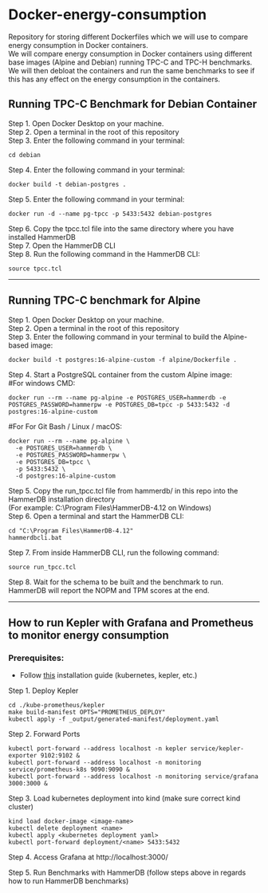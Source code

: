 # Docker-energy-consumption

Repository for storing different Dockerfiles which we will use to compare energy consumption in Docker containers.</br>
We will compare energy consumption in Docker containers using different base images (Alpine and Debian) running TPC-C and TPC-H benchmarks.</br>
We will then debloat the containers and run the same benchmarks to see if this has any effect on the energy consumption in the containers.</br>

## Running TPC-C Benchmark for Debian Container
Step 1. Open Docker Desktop on your machine.</br> 
Step 2. Open a terminal in the root of this repository</br>
Step 3. Enter the following command in your terminal: </br>
```
cd debian
```
Step 4. Enter the following command in your terminal: </br>
```
docker build -t debian-postgres .
```
Step 5. Enter the following command in your terminal: </br>
```
docker run -d --name pg-tpcc -p 5433:5432 debian-postgres
```
Step 6. Copy the tpcc.tcl file into the same directory where you have installed HammerDB</br>
Step 7. Open the HammerDB CLI</br>
Step 8. Run the following command in the HammerDB CLI:</br>
```
source tpcc.tcl
```

---
## Running TPC-C benchmark for Alpine
Step 1. Open Docker Desktop on your machine.</br> 
Step 2. Open a terminal in the root of this repository</br> 
Step 3. Enter the following command in your terminal to build the Alpine-based image:</br> 
```
docker build -t postgres:16-alpine-custom -f alpine/Dockerfile .

```
Step 4. Start a PostgreSQL container from the custom Alpine image:</br>
#For windows CMD:</br>
```
docker run --rm --name pg-alpine -e POSTGRES_USER=hammerdb -e POSTGRES_PASSWORD=hammerpw -e POSTGRES_DB=tpcc -p 5433:5432 -d postgres:16-alpine-custom

```
#For For Git Bash / Linux / macOS:
```
docker run --rm --name pg-alpine \
  -e POSTGRES_USER=hammerdb \
  -e POSTGRES_PASSWORD=hammerpw \
  -e POSTGRES_DB=tpcc \
  -p 5433:5432 \
  -d postgres:16-alpine-custom
```
Step 5. Copy the run_tpcc.tcl file from hammerdb/ in this repo into the HammerDB installation directory</br>
(For example: C:\Program Files\HammerDB-4.12 on Windows)</br>
Step 6. Open a terminal and start the HammerDB CLI:</br>
```
cd "C:\Program Files\HammerDB-4.12"
hammerdbcli.bat
```
Step 7. From inside HammerDB CLI, run the following command:</br>
```
source run_tpcc.tcl

```
Step 8. Wait for the schema to be built and the benchmark to run. HammerDB will report the NOPM and TPM scores at the end.

---
## How to run Kepler with Grafana and Prometheus to monitor energy consumption
### Prerequisites:
* Follow [this](https://sustainable-computing.io/installation/kepler/) installation guide (kubernetes, kepler, etc.)

Step 1. Deploy Kepler
```
cd ./kube-prometheus/kepler
make build-manifest OPTS="PROMETHEUS_DEPLOY"
kubectl apply -f _output/generated-manifest/deployment.yaml
```

Step 2. Forward Ports
```
kubectl port-forward --address localhost -n kepler service/kepler-exporter 9102:9102 &
kubectl port-forward --address localhost -n monitoring service/prometheus-k8s 9090:9090 &
kubectl port-forward --address localhost -n monitoring service/grafana 3000:3000 &
```

Step 3. Load kubernetes deployment into kind (make sure correct kind cluster)
```
kind load docker-image <image-name>
kubectl delete deployment <name>
kubectl apply <kubernetes deployment yaml> 
kubectl port-forward deployment/<name> 5433:5432
```

Step 4. Access Grafana at http://localhost:3000/

Step 5. Run Benchmarks with HammerDB (follow steps above in regards how to run HammerDB benchmarks)
